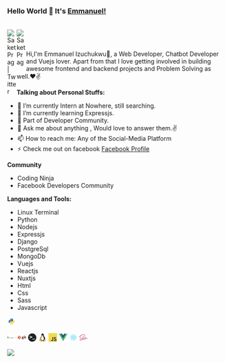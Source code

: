 
### Hello World 👋 It's [Emmanuel!](https://github.com/noblesalt)

<br/>


<a href="http://twitter.com/noble_eminent">
<img align="left" alt="Saket Prag | Twitter" width="22px" src="https://cdn.jsdelivr.net/npm/simple-icons@v3/icons/twitter.svg" />
</a>
<a href="https://www.linkedin.com/in/emmanuel-izuchukwu-a29537197/">
<img align="left" alt="Saket Prag" width="22px" src="https://cdn.jsdelivr.net/npm/simple-icons@v3/icons/linkedin.svg" />
</a>
<!-- <a href="https://medium.com/@saketprag322">
<img align="left" alt="Saket Prag" width="22px" src="https://cdn.jsdelivr.net/npm/simple-icons@v3/icons/medium.svg" />
</a> -->
<!-- <a href="https://www.instagram.com/sakigo_09/">
<img align="left" alt="Saket Prag" width="22px" src="https://cdn.jsdelivr.net/npm/simple-icons@v3/icons/instagram.svg" />
</a> -->
<!-- <a href="https://www.youtube.com/watch?v=eXlaZbQ0TiY&t=3s">
<img align="left" alt="Saket Prag | Twitter" width="22px" src="https://cdn.jsdelivr.net/npm/simple-icons@v3/icons/youtube.svg" />
</a> -->
<br />

<br />

Hi,I'm Emmanuel Izuchukwu🙌, a Web Developer, Chatbot Developer and Vuejs lover. Apart from that I love getting involved in building awesome frontend and backend projects and Problem Solving as well.❤✌

<!--
<img align="right" alt="GIF" src="https://media.giphy.com/media/USV0ym3bVWQJJmNu3N/giphy.gif" />
-->

**Talking about Personal Stuffs:**

- 🔭 I’m currently Intern at Nowhere, still searching.
- 🌱 I’m currently learning Expressjs.
- 👯 Part of Developer Community.
- 💬 Ask me about anything , Would love to answer them.✌
- 📫 How to reach me: Any of the Social-Media Platform 
- ⚡ Check me out on facebook [Facebook Profile](https://www.facebook.com/profile.php?id=100011011806461)
<!-- - 📝[Portfolio](https://sakigo9.github.io/MyPortfolio/) -->
<!-- - ✨ I can draw too.[ArtGallery](https://www.instagram.com/finding_my.way/) -->



**Community**
<!-- - Google Developer Group Bengaluru -->
<!-- - HackClub NMIT -->
<!-- - Tensorflow Community Bengaluru -->
<!-- - Girlscript Foundation -->
- Coding Ninja
- Facebook Developers Community

**Languages and Tools:**
- Linux Terminal
- Python
- Nodejs
- Expressjs
- Django
- PostgreSql
- MongoDb
- Vuejs
- Reactjs
- Nuxtjs
- Html
- Css
- Sass
- Javascript


<code><img height="20" src="https://raw.githubusercontent.com/github/explore/80688e429a7d4ef2fca1e82350fe8e3517d3494d/topics/python/python.png"></code>
<!-- <code><img height="20" src="https://raw.githubusercontent.com/github/explore/80688e429a7d4ef2fca1e82350fe8e3517d3494d/topics/cpp/cpp.png"></code> -->
<code><img height="20" src="https://raw.githubusercontent.com/github/explore/80688e429a7d4ef2fca1e82350fe8e3517d3494d/topics/mongodb/mongodb.png"></code>
<code><img height="20" src="https://raw.githubusercontent.com/github/explore/80688e429a7d4ef2fca1e82350fe8e3517d3494d/topics/git/git.png"></code>
<code><img height="20" src="https://raw.githubusercontent.com/github/explore/80688e429a7d4ef2fca1e82350fe8e3517d3494d/topics/terminal/terminal.png"></code>
<code><img height="20" src="https://raw.githubusercontent.com/github/explore/80688e429a7d4ef2fca1e82350fe8e3517d3494d/topics/linux/linux.png"></code>
<code><img height="20" src="https://raw.githubusercontent.com/github/explore/80688e429a7d4ef2fca1e82350fe8e3517d3494d/topics/javascript/javascript.png"></code>
<code><img height="20" src="https://raw.githubusercontent.com/github/explore/80688e429a7d4ef2fca1e82350fe8e3517d3494d/topics/vue/vue.png"></code>
<code><img height="20" src="https://raw.githubusercontent.com/github/explore/80688e429a7d4ef2fca1e82350fe8e3517d3494d/topics/react/react.png"></code>
<code><img height="20" src="https://raw.githubusercontent.com/github/explore/80688e429a7d4ef2fca1e82350fe8e3517d3494d/topics/sass/sass.png"></code>
<!-- 
![Emmanuel's github stats](https://github-readme-stats.vercel.app/api?username=noblesalt&show_icons=true&hide_border=true)
 -->
[![](https://visitcount.itsvg.in/api?id=noblesalt&icon=0&color=0)](https://visitcount.itsvg.in)
